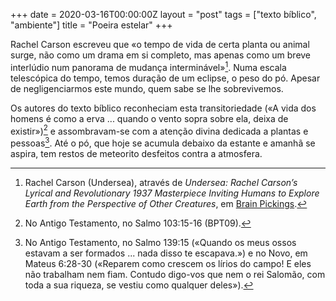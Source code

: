 +++
date = 2020-03-16T00:00:00Z
layout = "post"
tags = ["texto bíblico", "ambiente"]
title = "Poeira estelar"
+++

Rachel Carson escreveu que «o tempo de vida de certa planta ou animal surge, não como um drama em si completo, mas apenas como um breve interlúdio num panorama de mudança interminável»[^carson]. Numa escala telescópica do tempo, temos duração de um eclipse, o peso do pó. Apesar de negligenciarmos este mundo, quem sabe se lhe sobrevivemos.

Os autores do texto bíblico reconheciam esta transitoriedade («A vida dos homens é como a erva ... quando o vento sopra sobre ela, deixa de existir»)[^s103] e assombravam-se com a atenção divina dedicada a plantas e pessoas[^s139]. Até o pó, que hoje se acumula debaixo da estante e amanhã se aspira, tem restos de meteorito desfeitos contra a atmosfera.

[^carson]: Rachel Carson (Undersea), através de _Undersea: Rachel Carson’s Lyrical and Revolutionary 1937 Masterpiece Inviting Humans to Explore Earth from the Perspective of Other Creatures_, em [Brain Pickings](https://www.brainpickings.org/2017/02/28/undersea-rachel-carson/).

[^s103]: No Antigo Testamento, no Salmo 103:15-16 (BPT09).

[^s139]: No Antigo Testamento, no Salmo 139:15 («Quando os meus ossos estavam a ser formados ... nada disso te escapava.») e no Novo, em Mateus 6:28-30 («Reparem como crescem os lírios do campo! E eles não trabalham nem fiam. Contudo digo-vos que nem o rei Salomão, com toda a sua riqueza, se vestiu como qualquer deles»).
